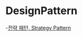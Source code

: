 # DesignPattern

-[전략 패턴, Strategy Pattern](https://github.com/takm124/DesignPattern/blob/main/src/Strategy/StrategyPattern.md)
